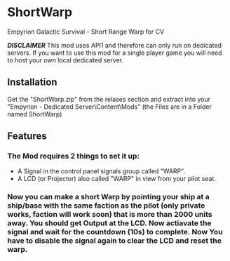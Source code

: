 # ShortWarp
Empyrion Galactic Survival - Short Range Warp for CV

__*DISCLAIMER*__ This mod uses API1 and therefore can only run on dedicated servers. If you want to use this mod for a single player game you will need to host your own local dedicated server.

## Installation

Get the "ShortWarp.zip" from the relases section and extract into your "Empyrion - Dedicated Server\Content\Mods" (the Files are in a Folder named ShortWarp)

## Features

### The Mod requires 2 things to set it up:
* A Signal in the control panel signals group called "WARP".
* A LCD (or Projector) also called "WARP" in view from your pilot seat.
### Now you can make a short Warp by pointing your ship at a ship/base with the same faction as the pilot (only private works, faction will work soon) that is more than 2000 units away. You should get Output at the LCD. Now actiavate the signal and wait for the countdown (10s) to complete. Now You have to disable the signal again to clear the LCD and reset the warp.
